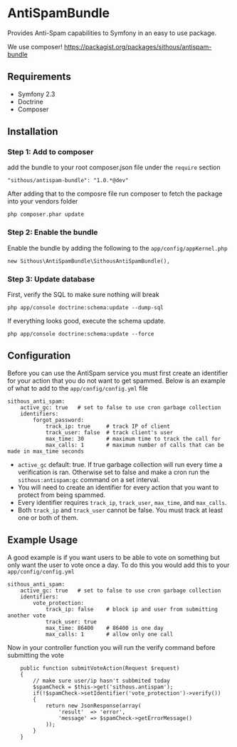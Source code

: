 AntiSpamBundle
==================================

Provides Anti-Spam capabilities to Symfony in an easy to use package.


We use composer! https://packagist.org/packages/sithous/antispam-bundle

## Requirements
- Symfony 2.3
- Doctrine
- Composer


## Installation

### Step 1: Add to composer

add the bundle to your root composer.json file under the `require` section
```
"sithous/antispam-bundle": "1.0.*@dev"
```
 After adding that to the composre file run composer to fetch the package into your vendors folder
```
php composer.phar update
```

### Step 2: Enable the bundle

Enable the bundle by adding the following to the `app/config/appKernel.php`
```
new Sithous\AntiSpamBundle\SithousAntiSpamBundle(),
```

### Step 3: Update database

First, verify the SQL to make sure nothing will break
```
php app/console doctrine:schema:update --dump-sql
```
If everything looks good, execute the schema update.
```
php app/console doctrine:schema:update --force
```

## Configuration

Before you can use the AntiSpam service you must first create an identifier for your action that you do not want to get spammed. Below is an example of what to add to the `app/config/config.yml` file
```
sithous_anti_spam:
    active_gc: true   # set to false to use cron garbage collection
    identifiers:
        forgot_password:
            track_ip: true     # track IP of client
            track_user: false  # track client's user
            max_time: 30       # maximum time to track the call for
            max_calls: 1       # maximum number of calls that can be made in max_time seconds
```
* `active_gc` default: true. If true garbage collection will run every time a verification is ran. Otherwise set to false and make a cron run the `sithous:antispam:gc` command on a set interval.
* You will need to create an identifier for every action that you want to protect from being spammed.
* Every identifier requires `track_ip`, `track_user`, `max_time`, and `max_calls`.
* Both `track_ip` and `track_user` cannot be false. You must track at least one or both of them.

## Example Usage

A good example is if you want users to be able to vote on something but only want the user to vote once a day. To do this you would add this to your `app/config/config.yml`

```
sithous_anti_spam:
    active_gc: true   # set to false to use cron garbage collection
    identifiers:
        vote_protection:
            track_ip: false    # block ip and user from submitting another vote
            track_user: true
            max_time: 86400    # 86400 is one day
            max_calls: 1       # allow only one call
```
Now in your controller function you will run the verify command before submitting the vote
```
    public function submitVoteAction(Request $request)
    {
        // make sure user/ip hasn't subbmited today
        $spamCheck = $this->get('sithous.antispam');
        if(!$spamCheck->setIdentifier('vote_protection')->verify())
        {
            return new JsonResponse(array(
                'result'  => 'error',
                'message' => $spamCheck->getErrorMessage()
            ));
        }
    }
```
